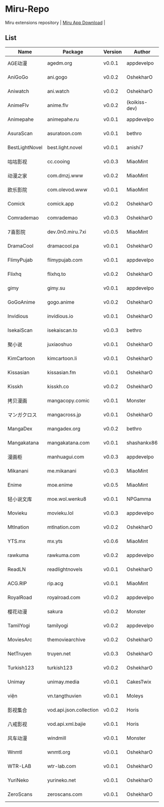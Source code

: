 
# Miru-Repo

Miru extensions repository | [Miru App Download](https://github.com/miru-project/miru-app) |

## List
|  Name   | Package | Version | Author | Language | Type | Source |
|  ----   | ---- | --- | ---  | ---  | --- | --- |
| AGE动漫 | agedm.org | v0.0.1 | appdevelpo | zh-cn | bangumi | [Source Code](https://github.com/miru-project/repo/blob/main/repo/agedm.org.js) |
| AniGoGo | ani.gogo | v0.0.2 | OshekharO | en | bangumi | [Source Code](https://github.com/miru-project/repo/blob/main/repo/ani.gogo.js) |
| Aniwatch | ani.watch | v0.0.2 | OshekharO | en | bangumi | [Source Code](https://github.com/miru-project/repo/blob/main/repo/ani.watch.js) |
| AnimeFlv | anime.flv | v0.0.2 | (koikiss-dev) | es | bangumi | [Source Code](https://github.com/miru-project/repo/blob/main/repo/anime.flv.js) |
| Animepahe | animepahe.ru | v0.0.1 | appdevelpo | en | bangumi | [Source Code](https://github.com/miru-project/repo/blob/main/repo/animepahe.ru.js) |
| AsuraScan | asuratoon.com | v0.0.1 | bethro | en | manga | [Source Code](https://github.com/miru-project/repo/blob/main/repo/asuratoon.com.js) |
| BestLightNovel | best.light.novel | v0.0.1 | anishi7 | en | fikushon | [Source Code](https://github.com/miru-project/repo/blob/main/repo/best.light.novel.js) |
| 咕咕影视 | cc.cooing | v0.0.3 | MiaoMint | zh-cn | bangumi | [Source Code](https://github.com/miru-project/repo/blob/main/repo/cc.cooing.js) |
| 动漫之家 | com.dmzj.www | v0.0.2 | MiaoMint | zh-cn | manga | [Source Code](https://github.com/miru-project/repo/blob/main/repo/com.dmzj.www.js) |
| 欧乐影院 | com.olevod.www | v0.0.1 | MiaoMint | zh-cn | bangumi | [Source Code](https://github.com/miru-project/repo/blob/main/repo/com.olevod.www.js) |
| Comick | comick.app | v0.0.2 | OshekharO | all | manga | [Source Code](https://github.com/miru-project/repo/blob/main/repo/comick.app.js) |
| Comrademao | comrademao | v0.0.3 | OshekharO | en | fikushon | [Source Code](https://github.com/miru-project/repo/blob/main/repo/comrademao.js) |
| 7喜影院 | dev.0n0.miru.7xi | v0.0.5 | MiaoMint | zh-cn | bangumi | [Source Code](https://github.com/miru-project/repo/blob/main/repo/dev.0n0.miru.7xi.js) |
| DramaCool | dramacool.pa | v0.0.1 | OshekharO | en | bangumi | [Source Code](https://github.com/miru-project/repo/blob/main/repo/dramacool.pa.js) |
| FlimyPujab | flimypujab.com | v0.0.1 | appdevelpo | hi | bangumi | [Source Code](https://github.com/miru-project/repo/blob/main/repo/flimypujab.com.js) |
| Flixhq | flixhq.to | v0.0.2 | OshekharO | all | bangumi | [Source Code](https://github.com/miru-project/repo/blob/main/repo/flixhq.to.js) |
| gimy | gimy.su | v0.0.1 | appdevelpo | zh-tw | bangumi | [Source Code](https://github.com/miru-project/repo/blob/main/repo/gimy.su.js) |
| GoGoAnime | gogo.anime | v0.0.2 | OshekharO | en | bangumi | [Source Code](https://github.com/miru-project/repo/blob/main/repo/gogo.anime.js) |
| Invidious | invidious.io | v0.0.1 | OshekharO | all | bangumi | [Source Code](https://github.com/miru-project/repo/blob/main/repo/invidious.io.js) |
| IsekaiScan | isekaiscan.to | v0.0.3 | bethro | en | manga | [Source Code](https://github.com/miru-project/repo/blob/main/repo/isekaiscan.to.js) |
| 聚小说 | juxiaoshuo | v0.0.1 | OshekharO | zh-cn | fikushon | [Source Code](https://github.com/miru-project/repo/blob/main/repo/juxiaoshuo.js) |
| KimCartoon | kimcartoon.li | v0.0.1 | OshekharO | en | bangumi | [Source Code](https://github.com/miru-project/repo/blob/main/repo/kimcartoon.li.js) |
| Kissasian | kissasian.fm | v0.0.1 | OshekharO | en | bangumi | [Source Code](https://github.com/miru-project/repo/blob/main/repo/kissasian.fm.js) |
| Kisskh | kisskh.co | v0.0.2 | OshekharO | all | bangumi | [Source Code](https://github.com/miru-project/repo/blob/main/repo/kisskh.co.js) |
| 拷贝漫画 | mangacopy.comic | v0.0.1 | Monster | zh-cn | manga | [Source Code](https://github.com/miru-project/repo/blob/main/repo/mangacopy.comic.js) |
| マンガクロス | mangacross.jp | v0.0.1 | OshekharO | jp | manga | [Source Code](https://github.com/miru-project/repo/blob/main/repo/mangacross.jp.js) |
| MangaDex | mangadex.org | v0.0.2 | bethro | all | manga | [Source Code](https://github.com/miru-project/repo/blob/main/repo/mangadex.org.js) |
| Mangakatana | mangakatana.com | v0.0.1 | shashankx86 | en | manga | [Source Code](https://github.com/miru-project/repo/blob/main/repo/mangakatana.com.js) |
| 漫画柜 | manhuagui.com | v0.0.3 | appdevelpo | zh-cn | manga | [Source Code](https://github.com/miru-project/repo/blob/main/repo/manhuagui.com.js) |
| Mikanani | me.mikanani | v0.0.3 | MiaoMint | zh-cn | bangumi | [Source Code](https://github.com/miru-project/repo/blob/main/repo/me.mikanani.js) |
| Enime | moe.enime | v0.0.5 | MiaoMint | all | bangumi | [Source Code](https://github.com/miru-project/repo/blob/main/repo/moe.enime.js) |
| 轻小说文库 | moe.wol.wenku8 | v0.0.1 | NPGamma | zh-cn | fikushon | [Source Code](https://github.com/miru-project/repo/blob/main/repo/moe.wol.wenku8.js) |
| Movieku | movieku.lol | v0.0.3 | appdevelpo | id | bangumi | [Source Code](https://github.com/miru-project/repo/blob/main/repo/movieku.lol.js) |
| Mtlnation | mtlnation.com | v0.0.2 | OshekharO | en | fikushon | [Source Code](https://github.com/miru-project/repo/blob/main/repo/mtlnation.com.js) |
| YTS.mx | mx.yts | v0.0.6 | MiaoMint | all | bangumi | [Source Code](https://github.com/miru-project/repo/blob/main/repo/mx.yts.js) |
| rawkuma | rawkuma.com | v0.0.2 | appdevelpo | jp | manga | [Source Code](https://github.com/miru-project/repo/blob/main/repo/rawkuma.com.js) |
| ReadLN | readlightnovels | v0.0.1 | OshekharO | en | fikushon | [Source Code](https://github.com/miru-project/repo/blob/main/repo/readlightnovels.js) |
| ACG.RIP | rip.acg | v0.0.1 | MiaoMint | zh-cn | bangumi | [Source Code](https://github.com/miru-project/repo/blob/main/repo/rip.acg.js) |
| RoyalRoad | royalroad.com | v0.0.2 | appdevelpo | en | fikushon | [Source Code](https://github.com/miru-project/repo/blob/main/repo/royalroad.com.js) |
| 樱花动漫 | sakura | v0.0.2 | Monster | zh-cn | bangumi | [Source Code](https://github.com/miru-project/repo/blob/main/repo/sakura.js) |
| TamilYogi | tamilyogi | v0.0.2 | appdevelpo | hi-ta | bangumi | [Source Code](https://github.com/miru-project/repo/blob/main/repo/tamilyogi.js) |
| MoviesArc | themoviearchive | v0.0.2 | OshekharO | all | bangumi | [Source Code](https://github.com/miru-project/repo/blob/main/repo/themoviearchive.js) |
| NetTruyen | truyen.net | v0.0.3 | OshekharO | vi | manga | [Source Code](https://github.com/miru-project/repo/blob/main/repo/truyen.net.js) |
| Turkish123 | turkish123 | v0.0.2 | OshekharO | tr | bangumi | [Source Code](https://github.com/miru-project/repo/blob/main/repo/turkish123.js) |
| Unimay | unimay.media | v0.0.1 | CakesTwix | uk | bangumi | [Source Code](https://github.com/miru-project/repo/blob/main/repo/unimay.media.js) |
| viện | vn.tangthuvien | v0.0.1 | Moleys | vi | fikushon | [Source Code](https://github.com/miru-project/repo/blob/main/repo/vn.tangthuvien.js) |
| 影视集合 | vod.api.json.collection | v0.0.2 | Horis | zh-cn | bangumi | [Source Code](https://github.com/miru-project/repo/blob/main/repo/vod.api.json.collection.js) |
| 八戒影视 | vod.api.xml.bajie | v0.0.1 | Horis | zh-cn | bangumi | [Source Code](https://github.com/miru-project/repo/blob/main/repo/vod.api.xml.bajie.js) |
| 风车动漫 | windmill | v0.0.1 | Monster | zh-cn | bangumi | [Source Code](https://github.com/miru-project/repo/blob/main/repo/windmill.js) |
| Wnmtl | wnmtl.org | v0.0.1 | OshekharO | en | fikushon | [Source Code](https://github.com/miru-project/repo/blob/main/repo/wnmtl.org.js) |
| WTR-LAB | wtr-lab.com | v0.0.1 | OshekharO | en | fikushon | [Source Code](https://github.com/miru-project/repo/blob/main/repo/wtr-lab.com.js) |
| YuriNeko | yurineko.net | v0.0.1 | OshekharO | vi | manga | [Source Code](https://github.com/miru-project/repo/blob/main/repo/yurineko.net.js) |
| ZeroScans | zeroscans.com | v0.0.1 | OshekharO | en | manga | [Source Code](https://github.com/miru-project/repo/blob/main/repo/zeroscans.com.js) |
